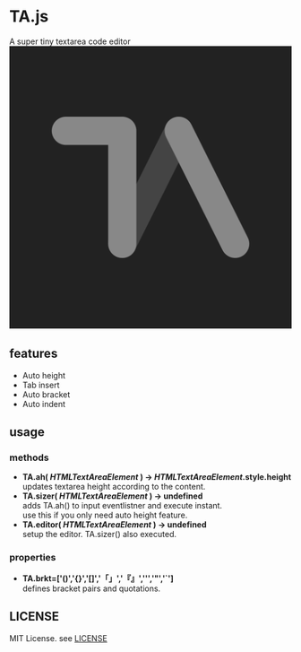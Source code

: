 # TA.js
A super tiny textarea code editor
![icon](img/icon.svg)
## features
- Auto height
- Tab insert
- Auto bracket
- Auto indent
## usage
### methods
- **TA.ah( *HTMLTextAreaElement* ) -> *HTMLTextAreaElement*.style.height**  
	updates textarea height according to the content.
- **TA.sizer( *HTMLTextAreaElement* ) -> undefined**  
	adds TA.ah() to input eventlistner and execute instant.  
	use this if you only need auto height feature.
- **TA.editor( *HTMLTextAreaElement* ) -> undefined**  
	setup the editor. TA.sizer() also executed.
### properties
- **TA.brkt=['()','{}','[]','「」','『』','\'','"','`']**  
	defines bracket pairs and quotations.
## LICENSE
MIT License. see [LICENSE](LICENSE)
